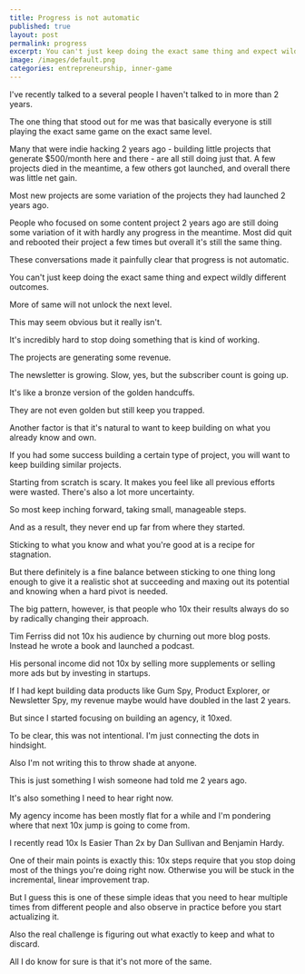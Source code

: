 ```yaml
---
title: Progress is not automatic
published: true
layout: post
permalink: progress
excerpt: You can't just keep doing the exact same thing and expect wildly different outcomes.
image: /images/default.png
categories: entrepreneurship, inner-game
---
```


I've recently talked to a several people I haven't talked to in more than 2 years.

The one thing that stood out for me was that basically everyone is still playing the exact same game on the exact same level.

Many that were indie hacking 2 years ago - building little projects that generate $500/month here and there - are all still doing just that. A few projects died in the meantime, a few others got launched, and overall there was little net gain. 

Most new projects are some variation of the projects they had launched 2 years ago.

People who focused on some content project 2 years ago are still doing some variation of it with hardly any progress in the meantime. Most did quit and rebooted their project a few times but overall it's still the same thing.

These conversations made it painfully clear that progress is not automatic.

You can't just keep doing the exact same thing and expect wildly different outcomes.

More of same will not unlock the next level.

This may seem obvious but it really isn't.

It's incredibly hard to stop doing something that is kind of working.

The projects are generating some revenue. 

The newsletter is growing. Slow, yes, but the subscriber count is going up.

It's like a bronze version of the golden handcuffs.

They are not even golden but still keep you trapped.

Another factor is that it's natural to want to keep building on what you already know and own.

If you had some success building a certain type of project, you will want to keep building similar projects.

Starting from scratch is scary. It makes you feel like all previous efforts were wasted. There's also a lot more uncertainty.

So most keep inching forward, taking small, manageable steps.

And as a result, they never end up far from where they started.

Sticking to what you know and what you're good at is a recipe for stagnation.

But there definitely is a fine balance between sticking to one thing long enough to give it a realistic shot at succeeding and maxing out its potential and knowing when a hard pivot is needed.

The big pattern, however, is that people who 10x their results always do so by radically changing their approach.

Tim Ferriss did not 10x his audience by churning out more blog posts. Instead he wrote a book and launched a podcast.

His personal income did not 10x by selling more supplements or selling more ads but by investing in startups.

If I had kept building data products like Gum Spy, Product Explorer, or Newsletter Spy, my revenue maybe would have doubled in the last 2 years.

But since I started focusing on building an agency, it 10xed.

To be clear, this was not intentional. I'm just connecting the dots in hindsight.

Also I'm not writing this to throw shade at anyone.

This is just something I wish someone had told me 2 years ago.

It's also something I need to hear right now.

My agency income has been mostly flat for a while and I'm pondering where that next 10x jump is going to come from.

I recently read 10x Is Easier Than 2x by Dan Sullivan and Benjamin Hardy.

One of their main points is exactly this: 10x steps require that you stop doing most of the things you're doing right now. Otherwise you will be stuck in the incremental, linear improvement trap.

But I guess this is one of these simple ideas that you need to hear multiple times from different people and also observe in practice before you start actualizing it.

Also the real challenge is figuring out what exactly to keep and what to discard.

All I do know for sure is that it's not more of the same.